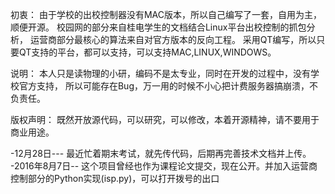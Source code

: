 初衷：
由于学校的出校控制器没有MAC版本，所以自己编写了一套，自用为主，顺便开源。
校园网的部分来自桂电学生的文档结合Linux平台出校控制的抓包分析，
运营商部分最核心的算法来自对官方版本的反向工程。
采用QT编写，所以只要QT支持的平台，都可以支持，可以支持MAC,LINUX,WINDOWS。

说明：
本人只是读物理的小研，编码不是太专业，同时在开发的过程中，没有学校官方支持，
所以可能存在Bug，万一用的时候不小心把计费服务器搞崩溃，不负责任。

版权声明：
既然开放源代码，可以研究，可以修改，本着开源精神，请不要用于商业用途。

-12月28日---
最近忙着期末考试，就先传代码，后期再完善技术文档并上传。
-2016年8月7日--
这个项目曾经也作为课程论文提交，现在公开。并加入运营商控制部分的Python实现(isp.py)，可以打开拨号的出口
